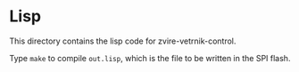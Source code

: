 # Lisp
This directory contains the lisp code for zvire-vetrnik-control.

Type `make` to compile `out.lisp`, which is the file to be written in the SPI
flash.
